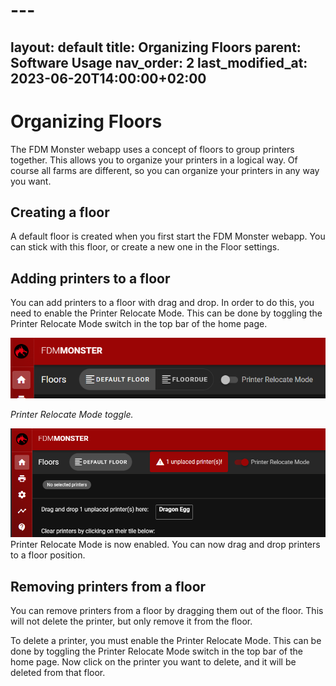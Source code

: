# ---
layout: default
title: Organizing Floors
parent: Software Usage
nav_order: 2
last_modified_at: 2023-06-20T14:00:00+02:00
---

# Organizing Floors

The FDM Monster webapp uses a concept of floors to group printers together. This allows you to organize your printers in a logical way.
Of course all farms are different, so you can organize your printers in any way you want.

## Creating a floor

A default floor is created when you first start the FDM Monster webapp. You can stick with this floor, or create a new one in the Floor settings.

## Adding printers to a floor

You can add printers to a floor with drag and drop. In order to do this, you need to enable the Printer Relocate Mode. This can be done by toggling the Printer Relocate Mode switch in the top bar of the home page.

![img.png](../images/software-printer-topbar-relocate-toggle.png)

_Printer Relocate Mode toggle._

![img_2.png](../images/software-printer-relocate-mode.png)
Printer Relocate Mode is now enabled. You can now drag and drop printers to a floor position.

## Removing printers from a floor

You can remove printers from a floor by dragging them out of the floor. This will not delete the printer, but only remove it from the floor.

To delete a printer, you must enable the Printer Relocate Mode. This can be done by toggling the Printer Relocate Mode switch in the top bar of the home page.
Now click on the printer you want to delete, and it will be deleted from that floor.


